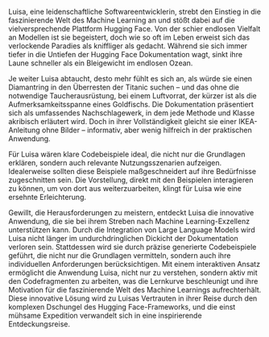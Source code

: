 Luisa, eine leidenschaftliche Softwareentwicklerin, strebt den Einstieg in die faszinierende Welt des Machine Learning an und stößt dabei auf die vielversprechende Plattform Hugging Face. Von der schier endlosen Vielfalt an Modellen ist sie begeistert, doch wie so oft im Leben erweist sich das verlockende Paradies als kniffliger als gedacht. Während sie sich immer tiefer in die Untiefen der Hugging Face Dokumentation wagt, sinkt ihre Laune schneller als ein Bleigewicht im endlosen Ozean.

Je weiter Luisa abtaucht, desto mehr fühlt es sich an, als würde sie einen Diamantring in den Überresten der Titanic suchen – und das ohne die notwendige Taucherausrüstung, bei einem Luftvorrat, der kürzer ist als die Aufmerksamkeitsspanne eines Goldfischs. Die Dokumentation präsentiert sich als umfassendes Nachschlagewerk, in dem jede Methode und Klasse akribisch erläutert wird. Doch in ihrer Vollständigkeit gleicht sie einer IKEA-Anleitung ohne Bilder – informativ, aber wenig hilfreich in der praktischen Anwendung.

Für Luisa wären klare Codebeispiele ideal, die nicht nur die Grundlagen erklären, sondern auch relevante Nutzungsszenarien aufzeigen. Idealerweise sollten diese Beispiele maßgeschneidert auf ihre Bedürfnisse zugeschnitten sein. Die Vorstellung, direkt mit den Beispielen interagieren zu können, um von dort aus weiterzuarbeiten, klingt für Luisa wie eine ersehnte Erleichterung.

Gewillt, die Herausforderungen zu meistern, entdeckt Luisa die innovative Anwendung, die sie bei ihrem Streben nach Machine Learning-Exzellenz unterstützen kann. Durch die Integration von Large Language Models wird Luisa nicht länger im undurchdringlichen Dickicht der Dokumentation verloren sein. Stattdessen wird sie durch präzise generierte Codebeispiele geführt, die nicht nur die Grundlagen vermitteln, sondern auch ihre individuellen Anforderungen berücksichtigen. Mit einem interaktiven Ansatz ermöglicht die Anwendung Luisa, nicht nur zu verstehen, sondern aktiv mit den Codefragmenten zu arbeiten, was die Lernkurve beschleunigt und ihre Motivation für die faszinierende Welt des Machine Learnings aufrechterhält. Diese innovative Lösung wird zu Luisas Vertrauten in ihrer Reise durch den komplexen Dschungel des Hugging Face-Frameworks, und die einst mühsame Expedition verwandelt sich in eine inspirierende Entdeckungsreise.
